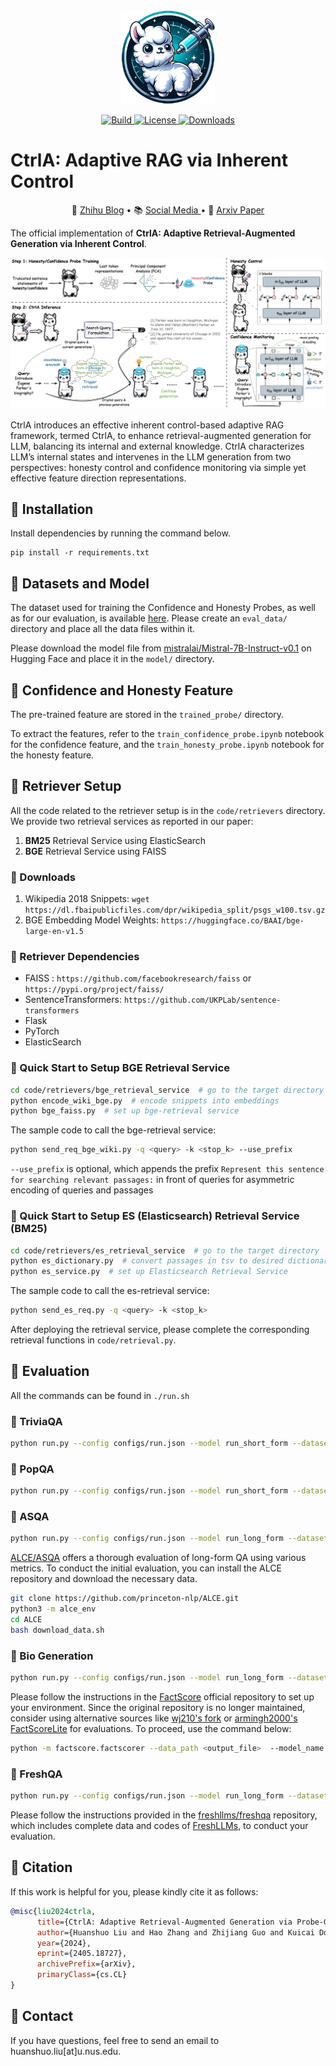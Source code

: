 <div align="center">
    <img alt="CtrlA logo" src="./assets/logo.png" style="height: 150px;" />
</div>
<div align="center">
<p align="center">
    <a href="https://www.python.org/">
            <img alt="Build" src="https://img.shields.io/badge/Made%20with-Python-1f425f.svg?color=purple">
    </a>
    <a href="https://github.com/HSLiu-Initial/CtrlA/blob/main/LICENSE">
            <img alt="License" src="https://img.shields.io/github/license/beir-cellar/beir.svg?color=green">
    </a>
    <a href="https://github.com/HSLiu-Initial/CtrlA">
            <img alt="Downloads" src="https://badges.frapsoft.com/os/v2/open-source.png?v=103">
    </a>
    </p>
</p>
</div>


# CtrlA: Adaptive RAG via Inherent Control

<p align="center">
📘 <a href="https://zhuanlan.zhihu.com/p/708644813" target="_blank">Zhihu Blog</a>  • 📚 <a href="https://mp.weixin.qq.com/s/rfUhvVxZKRNuqs5bm0nsvA" target="_blank"> Social Media </a>  • 📝 <a href="https://arxiv.org/abs/2405.18727" target="_blank"> Arxiv Paper </a><br>
</p>

The official implementation of **CtrlA: Adaptive Retrieval-Augmented Generation via Inherent Control**.

![ctrla](assets/framework.png)

CtrlA introduces an effective inherent control-based adaptive RAG framework, termed CtrlA, to enhance retrieval-augmented generation for LLM, balancing its internal and external knowledge. CtrlA characterizes LLM’s internal states and intervenes in the LLM generation from two perspectives: honesty control and confidence monitoring via simple yet effective feature direction representations.

## :syringe: Installation

Install dependencies by running the command below.
```
pip install -r requirements.txt
```

## :syringe: Datasets and Model

The dataset used for training the Confidence and Honesty Probes, as well as for our evaluation, is available [here](https://drive.google.com/drive/folders/1DlIDkYvo1C_d5Nb8j589Jv7Hhe5Guk9T?usp=sharing). Please create an `eval_data/` directory and place all the data files within it.

Please download the model file from [mistralai/Mistral-7B-Instruct-v0.1](https://huggingface.co/mistralai/Mistral-7B-Instruct-v0.1) on Hugging Face and place it in the `model/` directory.

## :syringe: Confidence and Honesty Feature

The pre-trained feature are stored in the `trained_probe/` directory.

To extract the features, refer to the `train_confidence_probe.ipynb` notebook for the confidence feature, and the `train_honesty_probe.ipynb` notebook for the honesty feature.

## :syringe: Retriever Setup

All the code related to the retriever setup is in the `code/retrievers` directory. We provide two retrieval services
as reported in our paper:

1. **BM25** Retrieval Service using ElasticSearch
2. **BGE** Retrieval Service using FAISS

### :syringe: Downloads

1. Wikipedia 2018 Snippets: `wget https://dl.fbaipublicfiles.com/dpr/wikipedia_split/psgs_w100.tsv.gz`
2. BGE Embedding Model Weights: `https://huggingface.co/BAAI/bge-large-en-v1.5`

### :syringe: Retriever Dependencies

- FAISS : `https://github.com/facebookresearch/faiss` or `https://pypi.org/project/faiss/`
- SentenceTransformers: `https://github.com/UKPLab/sentence-transformers`
- Flask
- PyTorch
- ElasticSearch

### :syringe: Quick Start to Setup **BGE** Retrieval Service

```bash
cd code/retrievers/bge_retrieval_service  # go to the target directory
python encode_wiki_bge.py  # encode snippets into embeddings
python bge_faiss.py  # set up bge-retrieval service
```

The sample code to call the bge-retrieval service: 
```bash
python send_req_bge_wiki.py -q <query> -k <stop_k> --use_prefix
```
`--use_prefix` is optional, which appends the prefix `Represent this sentence for searching relevant passages:` in front of queries for asymmetric encoding of queries and passages

### :syringe: Quick Start to Setup ES (Elasticsearch) Retrieval Service (**BM25**)
```bash
cd code/retrievers/es_retrieval_service  # go to the target directory
python es_dictionary.py  # convert passages in tsv to desired dictionary format.
python es_service.py  # set up Elasticsearch Retrieval Service
```

The sample code to call the es-retrieval service: 
```bash
python send_es_req.py -q <query> -k <stop_k>
```

After deploying the retrieval service, please complete the corresponding retrieval functions in `code/retrieval.py`.

## :syringe: Evaluation

All the commands can be found in `./run.sh`

### :syringe: TriviaQA
```bash
python run.py --config configs/run.json --model run_short_form --dataset triviaqa --task triviaqa --max_new_tokens 1024 --retrieve_method bge_serper --metric match --use_tvq
```

### :syringe: PopQA
```bash
python run.py --config configs/run.json --model run_short_form --dataset popqa --task popqa --max_new_tokens 1024 --retrieve_method bge_serper --metric match --use_tvq --continue_gen_without_contents
```

### :syringe: ASQA
```bash
python run.py --config configs/run.json --model run_long_form --dataset asqa --task asqa --max_new_tokens 130 --retrieve_method bge --use_tvq
```
[ALCE/ASQA](https://github.com/princeton-nlp/ALCE) offers a thorough evaluation of long-form QA using various metrics. To conduct the initial evaluation, you can install the ALCE repository and download the necessary data.
```bash
git clone https://github.com/princeton-nlp/ALCE.git
python3 -m alce_env
cd ALCE
bash download_data.sh
```

### :syringe: Bio Generation
```bash
python run.py --config configs/run.json --model run_long_form --dataset fact --task fact --max_new_tokens 300 --retrieve_method bge_serper --use_tvq
```
Please follow the instructions in the [FactScore](https://github.com/shmsw25/FActScore) official repository to set up your environment. Since the original repository is no longer maintained, consider using alternative sources like [wj210's fork](https://github.com/wj210/factscore) or [armingh2000's FactScoreLite](https://github.com/armingh2000/FactScoreLite) for evaluations. To proceed, use the command below:
```bash
python -m factscore.factscorer --data_path <output_file>  --model_name retrieval+ChatGPT --cache_dir <cache_dir> --openai_key <openai_key> --verbose
```

### :syringe: FreshQA
```bash
python run.py --config configs/run.json --model run_long_form --dataset fresh --task fresh --max_new_tokens 1024 --retrieve_method serper --use_tvq
```
Please follow the instructions provided in the [freshllms/freshqa](https://github.com/freshllms/freshqa) repository, which includes complete data and codes of [FreshLLMs](https://arxiv.org/abs/2310.03214), to conduct your evaluation.

## :syringe: Citation
If this work is helpful for you, please kindly cite it as follows:
```bibtex
@misc{liu2024ctrla,
      title={CtrlA: Adaptive Retrieval-Augmented Generation via Probe-Guided Control}, 
      author={Huanshuo Liu and Hao Zhang and Zhijiang Guo and Kuicai Dong and Xiangyang Li and Yi Quan Lee and Cong Zhang and Yong Liu},
      year={2024},
      eprint={2405.18727},
      archivePrefix={arXiv},
      primaryClass={cs.CL}
}
```

## :syringe: Contact

If you have questions, feel free to send an email to huanshuo.liu[at]u.nus.edu.
